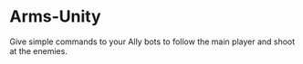 # Arms-Unity
Give simple commands to your Ally bots to follow the main player and shoot at the enemies. 
